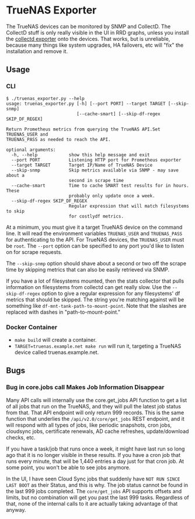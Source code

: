 # TrueNAS Exporter

The TrueNAS devices can be monitored by SNMP and CollectD. The CollectD stuff is
only really visible in the UI in RRD graphs, unless you install the [collectd
exporter](https://github.com/prometheus/collectd_exporter) onto the devices.
That works, but is unreliable, because many things like system upgrades, HA
failovers, etc will "fix" the installation and remove it.

## Usage

### CLI

```shell
$ ./truenas_exporter.py --help
usage: truenas_exporter.py [-h] [--port PORT] --target TARGET [--skip-snmp]
                           [--cache-smart] [--skip-df-regex SKIP_DF_REGEX]

Return Prometheus metrics from querying the TrueNAS API.Set TRUENAS_USER and
TRUENAS_PASS as needed to reach the API.

optional arguments:
  -h, --help            show this help message and exit
  --port PORT           Listening HTTP port for Prometheus exporter
  --target TARGET       Target IP/Name of TrueNAS Device
  --skip-snmp           Skip metrics available via SNMP - may save about a
                        second in scrape time
  --cache-smart         Time to cache SMART test results for in hours. These
                        probably only update once a week.
  --skip-df-regex SKIP_DF_REGEX
                        Regular expression that will match filesystems to skip
                        for costlydf metrics.
```

At a minimum, you must give it a target TrueNAS device on the command line. It
will read the environment variables `TRUENAS_USER` and `TRUENAS_PASS` for
authenticating to the API. For TrueNAS devices, the `TRUENAS_USER` must be
`root`.  The `--port` option can be specified to any port you'd like to listen
on for scrape requests.

The `--skip-snmp` option should shave about a second or two off the scrape time
by skipping metrics that can also be easily retrieved via SNMP.

If you have a lot of filesystems mounted, then the stats collector that pulls
information on filesystems from collectd can get really slow. Use the
`--skip-df-regex` option to give a regular expression for any filesystems' df
metrics that should be skipped. The string you're matching against will be
something like `df-mnt-tank-path-to-mount-point`. Note that the slashes are
replaced with dashes in "path-to-mount-point."

### Docker Container

* `make build` will create a container.
* `TARGET=truenas.example.net make run` will run it, targeting a TrueNAS device
  called truenas.example.net.

## Bugs

### Bug in core.jobs call Makes Job Information Disappear

Many API calls will internally use the core.get_jobs API function to get a list
of all jobs that run on the TrueNAS, and they will pull the latest job status
from that. That API endpoint will only return 999 records. This is the same
function that underlies the `/api/v2.0/core/get_jobs` REST endpoint, and it will
respond with all types of jobs, like periodic snapshots, cron jobs, cloudsync
jobs, certificate renewals, AD cache refreshes, update/download checks, etc.

If you have a task/job that runs once a week, it might have last run so long ago
that it is no longer visible in these results. If you have a cron job that runs
every minute, that will be 1,440 entries a day just for that cron job. At some
point, you won't be able to see jobs anymore.

In the UI, I have seen Cloud Sync jobs that suddenly have `NOT RUN SINCE LAST
BOOT` as their Status, and this is why. The job status cannot be found in the
last 999 jobs completed. The `core/get_jobs` API supports offsets and limits,
but no combination will get you past the last 999 tasks. Regardless of that,
none of the internal calls to it are actually taking advantage of that anyway.
